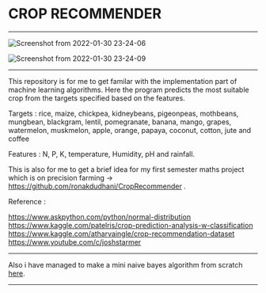 # CROP RECOMMENDER
---
![Screenshot from 2022-01-30 23-24-06](https://user-images.githubusercontent.com/83636572/151711244-1592a9fa-fff3-4f25-89cf-4d4d6b756ce2.png)

![Screenshot from 2022-01-30 23-24-09](https://user-images.githubusercontent.com/83636572/151711248-fbca1874-cb7e-4814-aed9-8048d496d3e5.png)


---

This repository is for me to get familar with the implementation part of machine learning algorithms.
Here the program predicts the most suitable crop from the targets specified based on the features.

Targets : rice, maize, chickpea, kidneybeans, pigeonpeas, mothbeans, mungbean, blackgram, lentil, pomegranate, banana, mango, grapes, watermelon, muskmelon, apple, orange, papaya, coconut, cotton, jute and coffee

Features : N, P, K, temperature, Humidity, pH and  rainfall. 


This is also for me to get a brief idea for my first semester maths project which is on precision farming -> https://github.com/ronakdudhani/CropRecommender .


Reference : 

https://www.askpython.com/python/normal-distribution \
https://www.kaggle.com/patelris/crop-prediction-analysis-w-classification \
https://www.kaggle.com/atharvaingle/crop-recommendation-dataset \
https://www.youtube.com/c/joshstarmer

---

Also i have managed to make a mini naive bayes algorithm from scratch [here](https://github.com/Akshaj000/NaiveBayesClassifier_CropRecommender/tree/master/Custom%20Naive%20Bayes).


---


